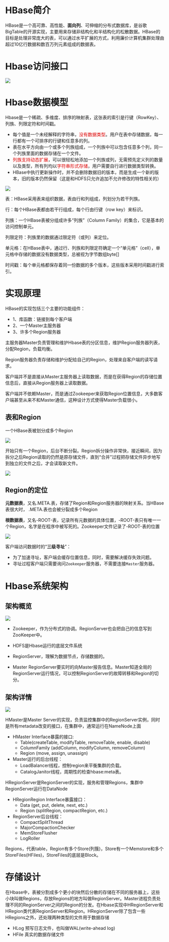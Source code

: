# HBase简介

HBase是一个高可靠、高性能、**面向列**、可伸缩的分布式数据库，是谷歌BigTable的开源实现，主要用来存储非结构化和半结构化的松散数据。HBase的目标是处理非常庞大的表，可以通过水平扩展的方式，利用廉价计算机集群处理由超过10亿行数据和数百万列元素组成的数据表。



# Hbase访问接口

![](img/hbase1.webp)



# Hbase数据模型

Hbase是一个稀疏、多维度、排序的映射表，这张表的索引是行键（RowKey）、列族、列限定符和时间戳。

- 每个值是一个未经解释的字符串，<font color=#dd0000>没有数据类型</font>。用户在表中存储数据，每一行都有一个可排序的行键和任意多的列。
- 表在水平方向由一个或多个列族组成，一个列族中可以包含任意多个列，同一个列族里面的数据存储在一个文件。
- <font color=#dd0000>列族支持动态扩展</font>，可以很轻松地添加一个列族或列，无需预先定义列的数量以及类型，所有列均以<font color=#dd0000>字符串形式存储</font>，用户需要自行进行数据类型转换。
- HBase中执行更新操作时，并不会删除数据旧的版本，而是生成一个新的版本，旧的版本仍然保留（这是和HDFS只允许追加不允许修改的特性相关的）

![](img/hbase2.webp)

表：HBase采用表来组织数据，表由行和列组成，列划分为若干列族。

行：每个HBase表都由若干行组成，每个行由行键（row key）来标识。

列族：一个HBase表被分组成许多“列族”（Column Family）的集合，它是基本的访问控制单元。

列限定符：列族里的数据通过限定符（或列）来定位。

单元格：在HBase表中，通过行、列族和列限定符确定一个“单元格”（cell），单元格中存储的数据没有数据类型，总被视为字节数组byte[]

时间戳：每个单元格都保存着同一份数据的多个版本，这些版本采用时间戳进行索引。



# 实现原理

HBase的实现包括三个主要的功能组件：

- 1、库函数：链接到每个客户端
- 2、一个Master主服务器
- 3、许多个Region服务器

主服务器Master负责管理和维护Hbase表的分区信息，维护Region服务器列表，分配Region，负载均衡。

Region服务器负责存储和维护分配给自己的Region，处理来自客户端的读写请求。

客户端并不是直接从Master主服务器上读取数据，而是在获得Region的存储位置信息后，直接从Region服务器上读取数据。

客户端并不依赖Master，而是通过Zookeeper来获取Region位置信息，大多数客户端甚至从来不和Master通信，这种设计方式使得Master负载很小。



## 表和Region

一个HBase表被划分成多个Region

![](img/hbase3.webp)

开始只有一个Region，后台不断分裂。Region拆分操作非常快，接近瞬间，因为拆分之后Region读取的仍然是原存储文件，直到“合并”过程把存储文件异步地写到独立的文件之后，才会读取新文件。

![](img/hbase4.webp)

## Region的定位

**元数据表**，又名.META.表，存储了Region和Region服务器的映射关系。当HBase表很大时， .META.表也会被分裂成多个Region

**根数据表**，又名-ROOT-表，记录所有元数据的具体位置，-ROOT-表只有唯一一个Region，名字是在程序中被写死的。Zookeeper文件记录了-ROOT-表的位置

![](img/hbase5.webp)

客户端访问数据时的“**三级寻址**”：

- 为了加速寻址，客户端会缓存位置信息，同时，需要解决缓存失效问题。
- 寻址过程客户端只需要询问`Zookeeper`服务器，不需要连接`Master`服务器。



# Hbase系统架构

## 架构概览

![](img/hbase6.webp)



- Zookeeper，作为分布式的协调。RegionServer也会把自己的信息写到ZooKeeper中。

- HDFS是Hbase运行的底层文件系统

- RegionServer，理解为数据节点，存储数据的。

- Master RegionServer要实时的向Master报告信息。Master知道全局的RegionServer运行情况，可以控制RegionServer的故障转移和Region的切分。

## 架构详情

![](img/hbase7.webp)



HMaster是Master Server的实现，负责监控集群中的RegionServer实例，同时是所有metadata改变的接口，在集群中，通常运行在NameNode上面

- HMaster Interface暴露的接口: 
  - Table(createTable, modifyTable, removeTable, enable, disable)
  - ColumnFamily (addColumn, modifyColumn, removeColumn)
  - Region (move, assign, unassign)
- Master运行的后台线程：
  - LoadBalancer线程，控制region来平衡集群的负载。
  - CatalogJanitor线程，周期性的检查hbase:meta表。



HRegionServer是RegionServer的实现，服务和管理Regions，集群中RegionServer运行在DataNode

- HRegionRegion Interface暴露接口：
  - Data (get, put, delete, next, etc.)
  - Region (splitRegion, compactRegion, etc.)
- RegionServer后台线程：
  - CompactSplitThread
  - MajorCompactionChecker
  - MemStoreFlusher
  - LogRoller



Regions，代表table，Region有多个Store(列簇)，Store有一个Memstore和多个StoreFiles(HFiles)，StoreFiles的底层是Block。



# 存储设计

在Hbase中，表被分割成多个更小的块然后分散的存储在不同的服务器上，这些小块叫做Regions，存放Regions的地方叫做RegionServer。Master进程负责处理不同的RegionServer之间的Region的分发。在Hbase实现中HRegionServer和HRegion类代表RegionServer和Region。HRegionServer除了包含一些HRegions之外，还处理两种类型的文件用于数据存储

- HLog 预写日志文件，也叫做WAL(write-ahead log)
- HFile 真实的数据存储文件

